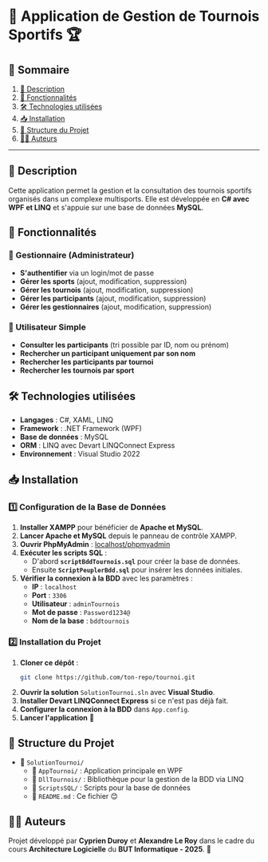 # 🎉 Application de Gestion de Tournois Sportifs 🏆

## 📖 Sommaire
1. [📌 Description](#-description)
2. [🚀 Fonctionnalités](#-fonctionnalités)
3. [ 🛠️ Technologies utilisées](#technologies-utilisées)
4. [📥 Installation](#-installation)
5. [📂 Structure du Projet](#-structure-du-projet)
6. [👨‍💻 Auteurs](#-auteurs)
---

## 📌 Description
Cette application permet la gestion et la consultation des tournois sportifs organisés dans un complexe multisports. Elle est développée en **C# avec WPF et LINQ** et s'appuie sur une base de données **MySQL**.

## 🚀 Fonctionnalités
### 🔐 Gestionnaire (Administrateur)
- **S'authentifier** via un login/mot de passe
- **Gérer les sports** (ajout, modification, suppression)
- **Gérer les tournois** (ajout, modification, suppression)
- **Gérer les participants** (ajout, modification, suppression)
- **Gérer les gestionnaires** (ajout, modification, suppression)

### 👤 Utilisateur Simple
- **Consulter les participants** (tri possible par ID, nom ou prénom)
- **Rechercher un participant uniquement par son nom**
- **Rechercher les participants par tournoi**
- **Rechercher les tournois par sport**

## 🛠️ Technologies utilisées
- **Langages** : C#, XAML, LINQ
- **Framework** : .NET Framework (WPF)
- **Base de données** : MySQL
- **ORM** : LINQ avec Devart LINQConnect Express
- **Environnement** : Visual Studio 2022

## 📥 Installation
### 1️⃣ Configuration de la Base de Données
1. **Installer XAMPP** pour bénéficier de **Apache et MySQL**.
2. **Lancer Apache et MySQL** depuis le panneau de contrôle XAMPP.
3. **Ouvrir PhpMyAdmin** : [localhost/phpmyadmin](http://localhost/phpmyadmin)
4. **Exécuter les scripts SQL** :
   - D'abord **`scriptBddTournois.sql`** pour créer la base de données.
   - Ensuite **`ScriptPeuplerBdd.sql`** pour insérer les données initiales.
5. **Vérifier la connexion à la BDD** avec les paramètres :
   - **IP** : `localhost`
   - **Port** : `3306`
   - **Utilisateur** : `adminTournois`
   - **Mot de passe** : `Password1234@`
   - **Nom de la base** : `bddtournois`

### 2️⃣ Installation du Projet
1. **Cloner ce dépôt** :
   ```sh
   git clone https://github.com/ton-repo/tournoi.git
   ```
2. **Ouvrir la solution** `SolutionTournoi.sln` avec **Visual Studio**.
3. **Installer Devart LINQConnect Express** si ce n'est pas déjà fait.
4. **Configurer la connexion à la BDD** dans `App.config`.
5. **Lancer l'application** 🎉

## 📂 Structure du Projet
- 📁 `SolutionTournoi/`
  - 📂 `AppTournoi/` : Application principale en WPF
  - 📂 `DllTournois/` : Bibliothèque pour la gestion de la BDD via LINQ
  - 📂 `ScriptsSQL/` : Scripts pour la base de données
  - 📄 `README.md` : Ce fichier 😊

## 👨‍💻 Auteurs
Projet développé par **Cyprien Duroy** et **Alexandre Le Roy** dans le cadre du cours **Architecture Logicielle** du **BUT Informatique - 2025**. 🚀
